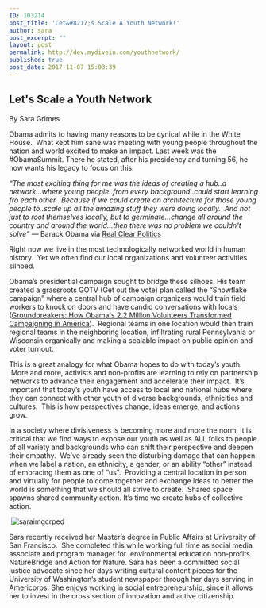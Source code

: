 ```yaml
---
ID: 103214
post_title: 'Let&#8217;s Scale A Youth Network!'
author: sara
post_excerpt: ""
layout: post
permalink: http://dev.mydivein.com/youthnetwork/
published: true
post_date: 2017-11-07 15:03:39
---
```

<h2>Let's Scale a Youth Network</h2>
By Sara Grimes

<span style="font-weight: 400">Obama admits to having many reasons to be cynical while in the White House.  What kept him sane was meeting with young people throughout the nation and world excited to make an impact. Last week was the #ObamaSummit. There he stated, after his presidency and turning 56, he now wants his legacy to focus on this:</span>

<i><span style="font-weight: 400">“The most exciting thing for me was the ideas of creating a hub..a network…where young people..from every background..could start learning fro each other.  Because if we could create an architecture for those young people to..scale up all the amazing stuff they were doing locally.  And not just to root themselves locally, but to germinate…change all around the country and around the world…then there was no problem we couldn't solve” — </span></i><span style="font-weight: 400">Barack Obama via <a href="https://www.realclearpolitics.com/video/2017/10/31/former_president_obama_addresses_first_obama_foundation_summit.html">Real Clear Politics</a></span>

<span style="font-weight: 400">Right now we live in the most technologically networked world in human history.  Yet we often find our local organizations and volunteer activities silhoed. </span>

<span style="font-weight: 400">Obama’s presidential campaign sought to bridge these silhoes. His team created a grassroots GOTV (Get out the vote) plan called the “Snowflake campaign” where a central hub of campaign organizers would train field workers to knock on doors and have candid conversations with locals (<a href="https://www.amazon.com/Groundbreakers-Million-Volunteers-Transformed-Campaigning/dp/0199394601/ref=sr_1_1?ie=UTF8&amp;qid=1510091160&amp;sr=8-1&amp;keywords=groundbreakers+obama">Groundbreakers: How Obama's 2.2 Million Volunteers Transformed Campaigning in America</a>).  Regional teams in one location would then train regional teams in the neighboring location, infiltrating rural Pennsylvania or Wisconsin organically and making a scalable impact on public opinion and voter turnout. </span>

<span style="font-weight: 400">This is a great analogy for what Obama hopes to do with today’s youth.  More and more, activists and non-profits are learning to rely on partnership networks to advance their engagement and accelerate their impact.  It’s important that today’s youth have access to local and national hubs where they can connect with other youth of diverse backgrounds, ethnicities and cultures.  This is how perspectives change, ideas emerge, and actions grow. </span>

<span style="font-weight: 400">In a society where divisiveness is becoming more and more the norm, it is critical that we find ways to expose our youth as well as ALL folks to people of all variety and backgrounds who can shift their perspective and deepen their empathy.  We’ve already seen the disturbing damage that can happen when we label a nation, an ethnicity, a gender, or an ability “other” instead of embracing them as one of “us”.  Providing a central location in person and virtually for people to come together and exchange ideas to better the world is something that we should all strive to create.  Shared space spawns shared community action. It’s time we create hubs of collective action. </span>

&nbsp;<!--themify_builder_static--><img src="http://dev.mydivein.com/wp-content/uploads/2017/10/saraimgcrped.jpg" alt="saraimgcrped" /> 
 <p>Sara recently received her Master’s degree in Public Affairs at University of San Francisco.  She completed this while working full time as social media associate and program manager for  environmental education non-profits NatureBridge and Action for Nature. Sara has been a committed social justice advocate since her days writing cultural content pieces for the University of Washington’s student newspaper through her days serving in Americorps. She enjoys working in social entrepreneurship, since it allows her to invest in the cross section of innovation and active citizenship.</p><!--/themify_builder_static-->